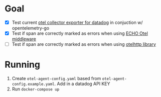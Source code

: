 # Goal
- [x] Test current [otel collector exporter for datadog](https://github.com/open-telemetry/opentelemetry-collector-contrib/tree/main/exporter/datadogexporter) in conjuction w/  opentelemetry-go
- [x] Test if span are correctly marked as errors when using [ECHO Otel middleware](https://github.com/open-telemetry/opentelemetry-go-contrib/blob/a6cba2a7c7e4fbc67dc3f34286bf227d6f76c840/instrumentation/github.com/labstack/echo/otelecho/echo.go#L90)
- [ ] Test if span are correctly marked as errors when using [otelhttp library](https://github.com/open-telemetry/opentelemetry-go-contrib/blob/13d72c9c8dda39280ead2e291cbed8f51a6f65f9/instrumentation/net/http/otelhttp/transport.go#L99)

# Running
1. Create `otel-agent-config.yaml` based from `otel-agent-config.example.yaml`. Add in a datadog API KEY
2. Run `docker-compose up`
